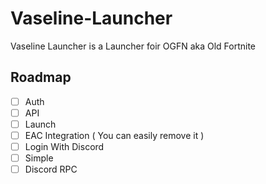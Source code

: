 # Vaseline-Launcher
Vaseline Launcher is a Launcher foir OGFN aka Old Fortnite


## Roadmap
- [ ] Auth
- [ ] API
- [ ] Launch
- [ ] EAC Integration ( You can easily remove it )
- [ ] Login With Discord
- [ ] Simple
- [ ] Discord RPC
